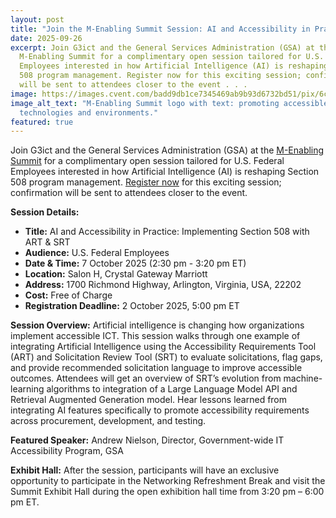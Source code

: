 ```yaml
---
layout: post
title: "Join the M-Enabling Summit Session: AI and Accessibility in Practice"
date: 2025-09-26
excerpt: Join G3ict and the General Services Administration (GSA) at the
  M-Enabling Summit for a complimentary open session tailored for U.S. Federal
  Employees interested in how Artificial Intelligence (AI) is reshaping Section
  508 program management. Register now for this exciting session; confirmation
  will be sent to attendees closer to the event . . .
image: https://images.cvent.com/badd9db1ce7345469ab9b93d6732bd51/pix/6cd45b75b4d74b6db07b08d3e3e66fb4!_!979442cfebdcede4dd749504d2278696.png?f=webp
image_alt_text: "M-Enabling Summit logo with text: promoting accessible
  technologies and environments."
featured: true
---
```

Join G3ict and the General Services Administration (GSA) at the [M-Enabling Summit](https://www.m-enabling.com/event/a75cd7b0-6c94-4ad6-9f5c-05110c32b04d/m-enabling-summit) for a complimentary open session tailored for U.S. Federal Employees interested in how Artificial Intelligence (AI) is reshaping Section 508 program management. [Register now](https://nam10.safelinks.protection.outlook.com/?url=https%3A%2F%2Fwww.surveymonkey.com%2Fr%2Fregistrationaia11y&data=05%7C02%7CO%27Keefe%40access-board.gov%7C64d07bb61e7e480c7fc608ddfac6dc01%7Cfc6093f5e55e4f93b2cf26d0822201c9%7C0%7C1%7C638942454210924668%7CUnknown%7CTWFpbGZsb3d8eyJFbXB0eU1hcGkiOnRydWUsIlYiOiIwLjAuMDAwMCIsIlAiOiJXaW4zMiIsIkFOIjoiTWFpbCIsIldUIjoyfQ%3D%3D%7C0%7C%7C%7C&sdata=s9qgOVyETwI1ygGNX04NFbFRpqakXrKuE6fCJtIT2Hg%3D&reserved=0) for this exciting session; confirmation will be sent to attendees closer to the event.

**Session Details:**
* **Title:** AI and Accessibility in Practice: Implementing Section 508 with ART & SRT
* **Audience:** U.S. Federal Employees
* **Date & Time:** 7 October 2025 (2:30 pm - 3:20 pm ET)
* **Location:** Salon H, Crystal Gateway Marriott
* **Address:** 1700 Richmond Highway, Arlington, Virginia, USA, 22202
* **Cost:** Free of Charge
* **Registration Deadline:** 2 October 2025, 5:00 pm ET

**Session Overview:** Artificial intelligence is changing how organizations implement accessible ICT. This session walks through one example of integrating Artificial Intelligence using the Accessibility Requirements Tool (ART) and Solicitation Review Tool (SRT) to evaluate solicitations, flag gaps, and provide recommended solicitation language to improve accessible outcomes. Attendees will get an overview of SRT’s evolution from machine-learning algorithms to integration of a Large Language Model API and Retrieval Augmented Generation model. Hear lessons learned from integrating AI features specifically to promote accessibility requirements across procurement, development, and testing.

**Featured Speaker:** Andrew Nielson, Director, Government-wide IT Accessibility Program, GSA

**Exhibit Hall:** After the session, participants will have an exclusive opportunity to participate in the Networking Refreshment Break and visit the Summit Exhibit Hall during the open exhibition hall time from 3:20 pm – 6:00 pm ET.
